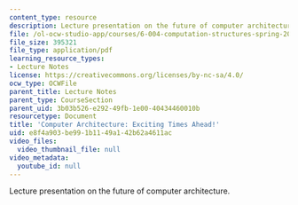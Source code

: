 ```yaml
---
content_type: resource
description: Lecture presentation on the future of computer architecture.
file: /ol-ocw-studio-app/courses/6-004-computation-structures-spring-2009/e8f4a903be991b1149a142b62a4611ac_MIT6_004s09_lec25.pdf
file_size: 395321
file_type: application/pdf
learning_resource_types:
- Lecture Notes
license: https://creativecommons.org/licenses/by-nc-sa/4.0/
ocw_type: OCWFile
parent_title: Lecture Notes
parent_type: CourseSection
parent_uid: 3b03b526-e292-49fb-1e00-40434460010b
resourcetype: Document
title: 'Computer Architecture: Exciting Times Ahead!'
uid: e8f4a903-be99-1b11-49a1-42b62a4611ac
video_files:
  video_thumbnail_file: null
video_metadata:
  youtube_id: null
---
```

Lecture presentation on the future of computer architecture.